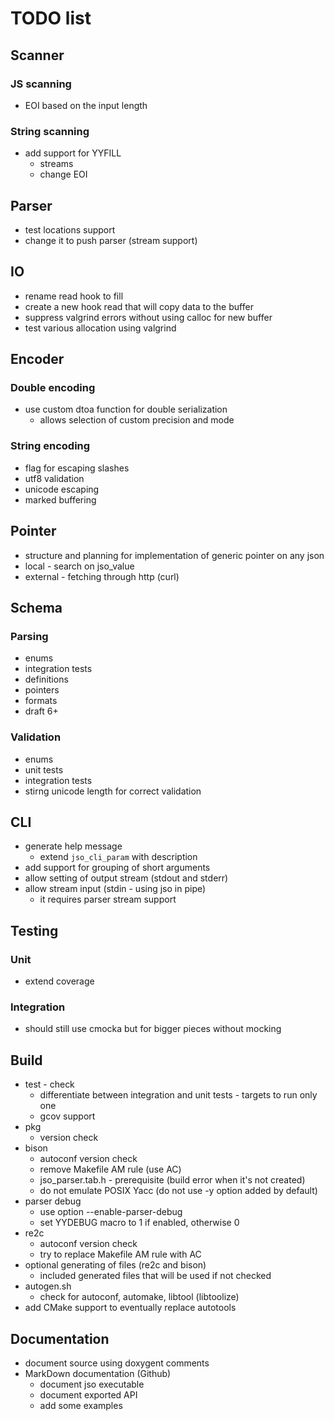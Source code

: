 # TODO list

## Scanner

### JS scanning
- EOI based on the input length

### String scanning
- add support for YYFILL
  - streams
  - change EOI


## Parser
- test locations support
- change it to push parser (stream support)


## IO
- rename read hook to fill
- create a new hook read that will copy data to the buffer
- suppress valgrind errors without using calloc for new buffer
- test various allocation using valgrind


## Encoder

### Double encoding
- use custom dtoa function for double serialization
  - allows selection of custom precision and mode

### String encoding
- flag for escaping slashes
- utf8 validation
- unicode escaping
- marked buffering

## Pointer

- structure and planning for implementation of generic pointer on any json
- local - search on jso_value
- external - fetching through http (curl)

## Schema

### Parsing
- enums
- integration tests
- definitions
- pointers
- formats
- draft 6+

### Validation
- enums
- unit tests
- integration tests
- stirng unicode length for correct validation

## CLI
- generate help message
  - extend `jso_cli_param` with description
- add support for grouping of short arguments
- allow setting of output stream (stdout and stderr)
- allow stream input (stdin - using jso in pipe)
  - it requires parser stream support

## Testing

### Unit
- extend coverage

### Integration
- should still use cmocka but for bigger pieces without mocking

## Build
- test - check
  - differentiate between integration and unit tests - targets to run only one
  - gcov support
- pkg
  - version check
- bison
  - autoconf version check
  - remove Makefile AM rule (use AC)
  - jso_parser.tab.h - prerequisite (build error when it's not created)
  - do not emulate POSIX Yacc (do not use -y option added by default)
- parser debug
  - use option --enable-parser-debug
  - set YYDEBUG macro to 1 if enabled, otherwise 0
- re2c
  - autoconf version check
  - try to replace Makefile AM rule with AC
- optional generating of files (re2c and bison)
  - included generated files that will be used if not checked
- autogen.sh
  - check for autoconf, automake, libtool (libtoolize)
- add CMake support to eventually replace autotools

## Documentation
- document source using doxygent comments
- MarkDown documentation (Github)
  - document jso executable
  - document exported API
  - add some examples
